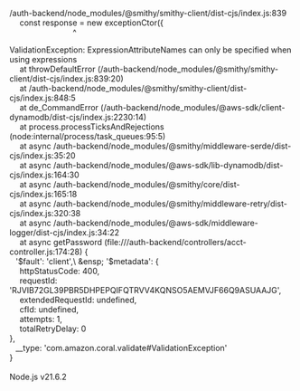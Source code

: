 /auth-backend/node_modules/@smithy/smithy-client/dist-cjs/index.js:839\
&emsp;  const response = new exceptionCtor({\
&emsp;&emsp;&emsp;&emsp;&emsp;&emsp;&emsp;&emsp;^

ValidationException: ExpressionAttributeNames can only be specified when using expressions\
&emsp;    at throwDefaultError (/auth-backend/node_modules/@smithy/smithy-client/dist-cjs/index.js:839:20)\
&emsp;    at /auth-backend/node_modules/@smithy/smithy-client/dist-cjs/index.js:848:5\
&emsp;    at de_CommandError (/auth-backend/node_modules/@aws-sdk/client-dynamodb/dist-cjs/index.js:2230:14)\
&emsp;    at process.processTicksAndRejections (node:internal/process/task_queues:95:5)\
&emsp;    at async /auth-backend/node_modules/@smithy/middleware-serde/dist-cjs/index.js:35:20\
&emsp;    at async /auth-backend/node_modules/@aws-sdk/lib-dynamodb/dist-cjs/index.js:164:30\
&emsp;    at async /auth-backend/node_modules/@smithy/core/dist-cjs/index.js:165:18\
&emsp;    at async /auth-backend/node_modules/@smithy/middleware-retry/dist-cjs/index.js:320:38\
&emsp;    at async /auth-backend/node_modules/@aws-sdk/middleware-logger/dist-cjs/index.js:34:22\
&emsp;    at async getPassword (file:///auth-backend/controllers/acct-controller.js:174:28) {\
&ensp;  '$fault': 'client',\
&ensp;  '$metadata': {\
&emsp;    httpStatusCode: 400,\
&emsp;    requestId: 'RJVIB72GL39PBR5DHPEPQIFQTRVV4KQNSO5AEMVJF66Q9ASUAAJG',\
&emsp;    extendedRequestId: undefined,\
&emsp;    cfId: undefined,\
&emsp;    attempts: 1,\
&emsp;    totalRetryDelay: 0\
  },\
&ensp;  __type: 'com.amazon.coral.validate#ValidationException'\
}\
\
Node.js v21.6.2
